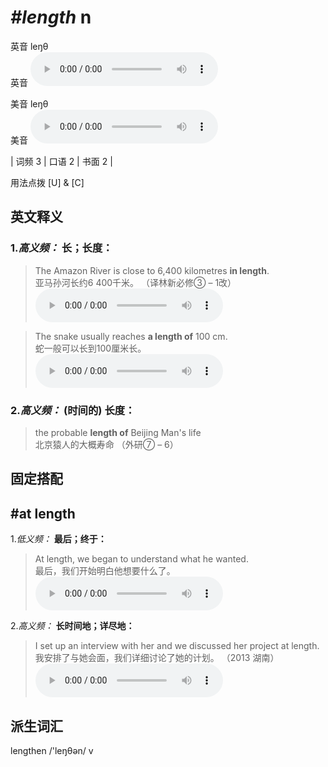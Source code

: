 # ***\#length*** n
英音 leŋθ  
英音
<audio src="./media/length-B.aac" controls="controls"></audio>

美音 leŋθ  
美音
<audio src="./media/length.aac" controls="controls"></audio>



| 词频 3 | 口语 2 | 书面 2 |  

用法点拨  [U] & [C]

英文释义
---
### 1.*高义频：* **长；长度：**  

 > The Amazon River is close to 6,400 kilometres **in length**.  
 > 亚马孙河长约6 400千米。  （译林新必修③ – 1改）  
<audio src="./media/The Amazon River is close to 6,400 kilometres in length2_AAC.aac" controls="controls"></audio>

 > The snake usually reaches **a length of** 100 cm.   
 > 蛇一般可以长到100厘米长。    
<audio src="./media/length-2.aac" controls="controls"></audio>

### 2.*高义频：* **(时间的) 长度：**  

 > the probable **length of** Beijing Man's life  
 > 北京猿人的大概寿命  （外研⑦ – 6）  


固定搭配
---
## \#at length
1.*低义频：* **最后；终于：**  

 > At length, we began to understand what he wanted.  
 > 最后，我们开始明白他想要什么了。    
<audio src="./media/length-3.aac" controls="controls"></audio>

2.*高义频：* **长时间地；详尽地：**  

 > I set up an interview with her and we discussed her project at length.   
 > 我安排了与她会面，我们详细讨论了她的计划。  （2013 湖南）  
<audio src="./media/length-4.aac" controls="controls"></audio>


派生词汇
---
lengthen /'leŋθən/ v   

